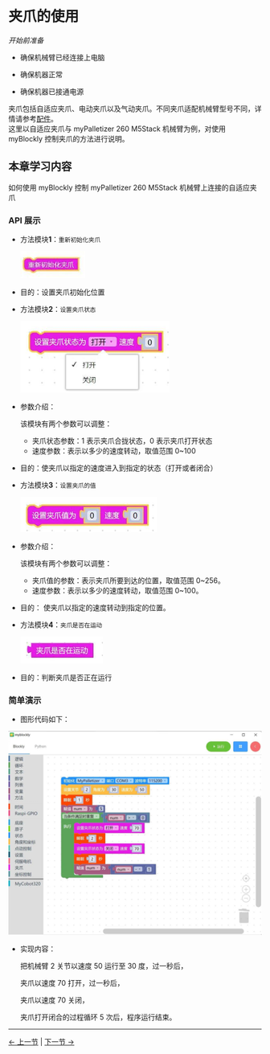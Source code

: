 # 夹爪的使用

<i>开始前准备</i>

- 确保机械臂已经连接上电脑

- 确保机器正常

- 确保机器已接通电源

夹爪包括自适应夹爪、电动夹爪以及气动夹爪。不同夹爪适配机械臂型号不同，详情请参考[配件](https://docs.elephantrobotics.com/docs/gitbook/2-serialproduct/2.7-accessories/2.7-accessories.html)。  
这里以自适应夹爪与 myPalletizer 260 M5Stack 机械臂为例，对使用 myBlockly 控制夹爪的方法进行说明。

## 本章学习内容

如何使用 myBlockly 控制 myPalletizer 260 M5Stack 机械臂上连接的自适应夹爪

### API 展示

- 方法模块**1**：`重新初始化夹爪`

  <img src="./img/myblockly/重新初始化夹爪.jpg" style="zoom: 80%;" />

- 目的：设置夹爪初始化位置

- 方法模块**2**：`设置夹爪状态`

  <img src="./img/myblockly/设置夹爪状态.jpg" style="zoom: 67%;" />

- 参数介绍：

  该模块有两个参数可以调整：

  - 夹爪状态参数：1 表示夹爪合拢状态，0 表示夹爪打开状态
  - 速度参数：表示以多少的速度转动，取值范围 0~100

- 目的：使夹爪以指定的速度进入到指定的状态（打开或者闭合）

- 方法模块**3**：`设置夹爪的值`

  <img src="./img/myblockly/设置夹爪的值.jpg" style="zoom: 67%;" />

- 参数介绍：

  该模块有两个参数可以调整：

  - 夹爪值的参数：表示夹爪所要到达的位置，取值范围 0~256。
  - 速度参数：表示以多少的速度转动，取值范围 0~100。

- 目的： 使夹爪以指定的速度转动到指定的位置。

- 方法模块**4**：`夹爪是否在运动`

  <img src="./img/myblockly/夹爪是否在运动.jpg" style="zoom: 67%;" />

- 目的：判断夹爪是否正在运行

### 简单演示

- 图形代码如下：

<img src="./img/myblockly/夹爪demo.jpg" style="zoom: 50%;" />

- 实现内容：

  把机械臂 2 关节以速度 50 运行至 30 度，过一秒后，

  夹爪以速度 70 打开，过一秒后，

  夹爪以速度 70 关闭，

  夹爪打开闭合的过程循环 5 次后，程序运行结束。

---

[← 上一节](../320pi/7-ControlSinglesJoint.md) | [下一节 →](../320pi/9-PumpUse.md)
